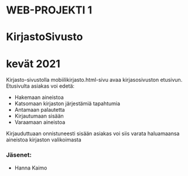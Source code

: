   # WEB-PROJEKTI 1
# KirjastoSivusto
# kevät 2021

Kirjasto-sivustolla mobiilikirjasto.html-sivu avaa kirjasosivuston etusivun. Etusivulta asiakas voi edetä:

<ul>
  <li>Hakemaan aineistoa</li>
  <li>Katsomaan kirjaston järjestämiä tapahtumia</li>
  <li>Antamaan palautetta</li>
  <li>Kirjautumaan sisään</li>
  <li>Varaamaan aineistoa</li>
</ul>

Kirjauduttuaan onnistuneesti sisään asiakas voi siis varata haluamaansa aineistoa kirjaston valikoimasta

### Jäsenet:
+ Hanna Kaimo

